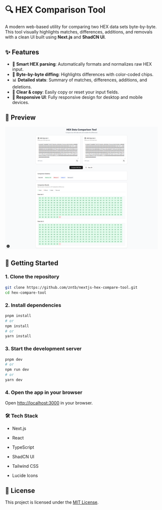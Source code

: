 # 🔍 HEX Comparison Tool

A modern web-based utility for comparing two HEX data sets byte-by-byte. This tool visually highlights matches, differences, additions, and removals with a clean UI built using **Next.js** and **ShadCN UI**.

## ✨ Features

- 🧠 **Smart HEX parsing**: Automatically formats and normalizes raw HEX input.
- 🧾 **Byte-by-byte diffing**: Highlights differences with color-coded chips.
- 📊 **Detailed stats**: Summary of matches, differences, additions, and deletions.
- 🧹 **Clear & copy**: Easily copy or reset your input fields.
- 📱 **Responsive UI**: Fully responsive design for desktop and mobile devices.

## 📸 Preview

![Screenshot](./public/screenshot.png)

## 🚀 Getting Started

### 1. Clone the repository

```bash
git clone https://github.com/zntb/nextjs-hex-compare-tool.git
cd hex-compare-tool
```

### 2. Install dependencies

```bash
pnpm install
# or
npm install
# or
yarn install
```

### 3. Start the development server

```bash
pnpm dev
# or
npm run dev
# or
yarn dev
```

### 4. Open the app in your browser

Open [http://localhost:3000](http://localhost:3000) in your browser.

### 🛠️ Tech Stack

- Next.js

- React

- TypeScript

- ShadCN UI

- Tailwind CSS

- Lucide Icons

## 📝 License

This project is licensed under the [MIT License](LICENSE).
